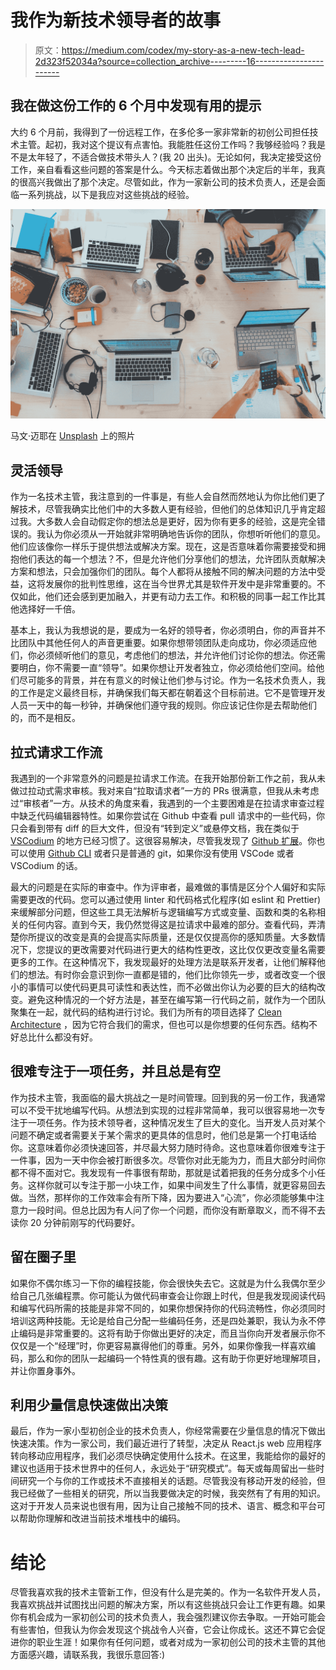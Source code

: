 # 我作为新技术领导者的故事

> 原文：<https://medium.com/codex/my-story-as-a-new-tech-lead-2d323f52034a?source=collection_archive---------16----------------------->

## 我在做这份工作的 6 个月中发现有用的提示

大约 6 个月前，我得到了一份远程工作，在多伦多一家非常新的初创公司担任技术主管。起初，我对这个提议有点害怕。我能胜任这份工作吗？我够经验吗？我是不是太年轻了，不适合做技术带头人？(我 20 出头)。无论如何，我决定接受这份工作，亲自看看这些问题的答案是什么。今天标志着做出那个决定后的半年，我真的很高兴我做出了那个决定。尽管如此，作为一家新公司的技术负责人，还是会面临一系列挑战，以下是我应对这些挑战的经验。

![](img/0f0890138388a804838b4530692b3478.png)

马文·迈耶在 [Unsplash](https://unsplash.com?utm_source=medium&utm_medium=referral) 上的照片

## 灵活领导

作为一名技术主管，我注意到的一件事是，有些人会自然而然地认为你比他们更了解技术，尽管我确实比他们中的大多数人更有经验，但他们的总体知识几乎肯定超过我。大多数人会自动假定你的想法总是更好，因为你有更多的经验，这是完全错误的。我认为你必须从一开始就非常明确地告诉你的团队，你想听听他们的意见。他们应该像你一样乐于提供想法或解决方案。现在，这是否意味着你需要接受和拥抱他们表达的每一个想法？不，但是允许他们分享他们的想法，允许团队贡献解决方案和想法，只会加强你们的团队。每个人都将从接触不同的解决问题的方法中受益，这将发展你的批判性思维，这在当今世界尤其是软件开发中是非常重要的。不仅如此，他们还会感到更加融入，并更有动力去工作。和积极的同事一起工作比其他选择好一千倍。

基本上，我认为我想说的是，要成为一名好的领导者，你必须明白，你的声音并不比团队中其他任何人的声音更重要。如果你想带领团队走向成功，你必须适应他们，你必须倾听他们的意见，考虑他们的想法，并允许他们讨论你的想法。你还需要明白，你不需要一直“领导”。如果你想让开发者独立，你必须给他们空间。给他们尽可能多的背景，并在有意义的时候让他们参与讨论。作为一名技术负责人，我的工作是定义最终目标，并确保我们每天都在朝着这个目标前进。它不是管理开发人员一天中的每一秒钟，并确保他们遵守我的规则。你应该记住你是去帮助他们的，而不是相反。

## 拉式请求工作流

我遇到的一个非常意外的问题是拉请求工作流。在我开始那份新工作之前，我从未做过拉动式需求审核。我对来自“拉取请求者”一方的 PRs 很满意，但我从未考虑过“审核者”一方。从技术的角度来看，我遇到的一个主要困难是在拉请求审查过程中缺乏代码编辑器特性。如果你尝试在 Github 中查看 pull 请求中的一些代码，你只会看到带有 diff 的巨大文件，但没有“转到定义”或悬停文档，我在类似于 [VSCodium](https://vscodium.com/) 的地方已经习惯了。这很容易解决，尽管我发现了 [Github 扩展](https://open-vsx.org/extension/GitHub/vscode-pull-request-github)。你也可以使用 [Github CLI](https://cli.github.com/) 或者只是普通的 git，如果你没有使用 VSCode 或者 VSCodium 的话。

最大的问题是在实际的审查中。作为评审者，最难做的事情是区分个人偏好和实际需要更改的代码。您可以通过使用 linter 和代码格式化程序(如 eslint 和 Prettier)来缓解部分问题，但这些工具无法解析与逻辑编写方式或变量、函数和类的名称相关的任何内容。直到今天，我仍然觉得这是拉请求中最难的部分。查看代码，弄清楚你所提议的改变是真的会提高实际质量，还是仅仅提高你的感知质量。大多数情况下，您提议的更改需要对代码进行更大的结构性更改，这比仅仅更改变量名需要更多的工作。在这种情况下，我发现最好的处理方法是联系开发者，让他们解释他们的想法。有时你会意识到你一直都是错的，他们比你领先一步，或者改变一个很小的事情可以使代码更具可读性和表达性，而不必做出你认为必要的巨大的结构改变。避免这种情况的一个好方法是，甚至在编写第一行代码之前，就作为一个团队聚集在一起，就代码的结构进行讨论。我们为所有的项目选择了 [Clean Architecture](https://blog.cleancoder.com/uncle-bob/2012/08/13/the-clean-architecture.html) ，因为它符合我们的需求，但也可以是你想要的任何东西。结构不好总比什么都没有好。

## 很难专注于一项任务，并且总是有空

作为技术主管，我面临的最大挑战之一是时间管理。回到我的另一份工作，我通常可以不受干扰地编写代码。从想法到实现的过程非常简单，我可以很容易地一次专注于一项任务。作为技术领导者，这种情况发生了巨大的变化。当开发人员对某个问题不确定或者需要关于某个需求的更具体的信息时，他们总是第一个打电话给你。这意味着你必须快速回答，并尽最大努力随时待命。这也意味着你很难专注于一件事，因为一天中你会被打断很多次。尽管你对此无能为力，而且大部分时间你都不得不面对它。我发现有一件事很有帮助，那就是试着把我的任务分成多个小任务。这样你就可以专注于那一小块工作，如果中间发生了什么事情，就更容易回去做。当然，那样你的工作效率会有所下降，因为要进入“心流”，你必须能够集中注意力一段时间。但总比因为有人问了你一个问题，而你没有断章取义，而不得不去读你 20 分钟前刚写的代码要好。

## 留在圈子里

如果你不偶尔练习一下你的编程技能，你会很快失去它。这就是为什么我偶尔至少给自己几张编程票。你可能认为做代码审查会让你跟上时代，但是我发现阅读代码和编写代码所需的技能是非常不同的，如果你想保持你的代码流畅性，你必须同时培训这两种技能。无论是给自己分配一些编码任务，还是四处兼职，我认为永不停止编码是非常重要的。这将有助于你做出更好的决定，而且当你向开发者展示你不仅仅是一个“经理”时，你更容易赢得他们的尊重。另外，如果你像我一样喜欢编码，那么和你的团队一起编码一个特性真的很有趣。这有助于你更好地理解项目，并让你置身事外。

## 利用少量信息快速做出决策

最后，作为一家小型初创企业的技术负责人，你经常需要在少量信息的情况下做出快速决策。作为一家公司，我们最近进行了转型，决定从 React.js web 应用程序转向移动应用程序，我们必须尽快确定使用什么技术。在这里，我能给你的最好的建议也适用于技术世界中的任何人，永远处于“研究模式”。每天或每周留出一些时间研究一个与你的工作或技术不直接相关的话题。尽管我没有移动开发的经验，但我已经做了一些相关的研究，所以当我要做决定的时候，我突然有了有用的知识。这对于开发人员来说也很有用，因为让自己接触不同的技术、语言、概念和平台可以帮助你理解和改进当前技术堆栈中的编码。

# 结论

尽管我喜欢我的技术主管新工作，但没有什么是完美的。作为一名软件开发人员，我喜欢挑战并试图找出问题的解决方案，所以有这些挑战只会让工作更有趣。如果你有机会成为一家初创公司的技术负责人，我会强烈建议你去争取。一开始可能会有些害怕，但我认为你会发现这个挑战令人兴奋，它会让你成长。这还不算它会促进你的职业生涯！如果你有任何问题，或者对成为一家初创公司的技术主管的其他方面感兴趣，请联系我，我很乐意回答:)